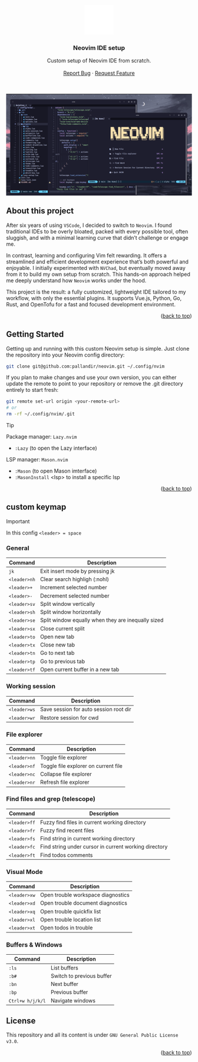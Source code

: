 <a name="readme-top"></a>

<br />
<div align="center">
  <a href="#">
    <img src="./public_assets/neovim.svg" alt="Logo" width="80" height="80">
  </a>
  <h3 align="center">Neovim IDE setup</h3>

  <p align="center">
    Custom setup of Neovim IDE from scratch.
    <br />
    <br />
    <a href="https://github.com/pallandir/neovim/issues">Report Bug</a>
    ·
    <a href="https://github.com/pallandir/neovim/issues">Request Feature</a>
  </p>
</div>
<br>
<br>
<img align="center" src="./public_assets/preview.png" alt="preview">


## About this project

After six years of using `VSCode`, I decided to switch to `Neovim`. I found traditional IDEs to be overly bloated, packed with every possible tool, often sluggish, and with a minimal learning curve that didn’t challenge or engage me.

In contrast, learning and configuring Vim felt rewarding. It offers a streamlined and efficient development experience that’s both powerful and enjoyable. I initially experimented with `NVChad`, but eventually moved away from it to build my own setup from scratch. This hands-on approach helped me deeply understand how `Neovim` works under the hood.

This project is the result: a fully customized, lightweight IDE tailored to my workflow, with only the essential plugins. It supports Vue.js, Python, Go, Rust, and OpenTofu for a fast and focused development environment.

<p align="right">(<a href="#readme-top">back to top</a>)</p>


## Getting Started

Getting up and running with this custom Neovim setup is simple. Just clone the repository into your Neovim config directory:

```sh
git clone git@github.com:pallandir/neovim.git ~/.config/nvim
```

If you plan to make changes and use your own version, you can either update the remote to point to your repository or remove the .git directory entirely to start fresh:

```sh
git remote set-url origin <your-remote-url>
# or
rm -rf ~/.config/nvim/.git
```

> [!tip]
>Package manager: `Lazy.nvim`
>    - `:Lazy` (to open the Lazy interface)
>
>LSP manager: `Mason.nvim`
>    - `:Mason` (to open Mason imterface)
>    - `:MasonInstall` \<lsp> to install a specific lsp


<p align="right">(<a href="#readme-top">back to top</a>)</p>


## custom keymap

> [!important] 
> In this config `<leader> = space`

### General

| Command      | Description                                        |
| ------------ | -------------------------------------------------- |
| `jk`         | Exit insert mode by pressing jk                    |
| `<leader>nh` | Clear search highligh (:nohl)                      |
| `<leader>+`  | Increment selected number                          |
| `<leader>-`  | Decrement selected number                          |
| `<leader>sv` | Split window vertically                            |
| `<leader>sh` | Split window horizontally                          |
| `<leader>se` | Split window equally when they are inequally sized |
| `<leader>sx` | Close current split                                |
| `<leader>to` | Open new tab                                       |
| `<leader>tx` | Close new tab                                      |
| `<leader>tn` | Go to next tab                                     |
| `<leader>tp` | Go to previous tab                                 |
| `<leader>tf` | Open current buffer in a new tab                   |


### Working session
| Command      | Description                            |
| ------------ | -------------------------------------- |
| `<leader>ws` | Save session for auto session root dir |
| `<leader>wr` | Restore session for cwd                |


### File explorer
| Command      | Description                          |
| ------------ | ------------------------------------ |
| `<leader>nn` | Toggle file explorer                 |
| `<leader>nf` | Toggle file explorer on current file |
| `<leader>nc` | Collapse file explorer               |
| `<leader>nr` | Refresh file explorer                |


### Find files and grep (telescope)
| Command      | Description                                           |
| ------------ | ----------------------------------------------------- |
| `<leader>ff` | Fuzzy find files in current working directory         |
| `<leader>fr` | Fuzzy find recent files                               |
| `<leader>fs` | Find string in current working directory              |
| `<leader>fc` | Find string under cursor in current working directory |
| `<leader>ft` | Find todos comments                                   |


### Visual Mode
| Command      | Description                        |
| ------------ | ---------------------------------- |
| `<leader>xw` | Open trouble workspace diagnostics |
| `<leader>xd` | Open trouble document diagnostics  |
| `<leader>xq` | Open trouble quickfix list         |
| `<leader>xl` | Open trouble location list         |
| `<leader>xt` | Open todos in trouble              |


### Buffers & Windows
| Command          | Description               |
| ---------------- | ------------------------- |
| `:ls`            | List buffers              |
| `:b#`            | Switch to previous buffer |
| `:bn`            | Next buffer               |
| `:bp`            | Previous buffer           |
| `Ctrl+w h/j/k/l` | Navigate windows          |


## License

This repository and all its content is under `GNU General Public License v3.0`.

<p align="right">(<a href="#readme-top">back to top</a>)</p>
